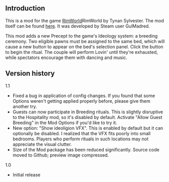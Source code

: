 ## Introduction

This is a mod for the game [RimWorld](https://store.steampowered.com/app/294100/RimWorld/)RimWorld by Tynan Sylvester.
The mod itself can be found [here](https://steamcommunity.com/sharedfiles/filedetails/?id=3401909982). It was developed by Steam user GulMadred.

This mod adds a new Precept to the game's Ideology system: a breeding ceremony. Two eligible pawns must be assigned to the same bed, which will cause a new button to appear on the bed's selection panel. Click the button to begin the ritual. The couple will perform Lovin' until they're exhausted, while spectators encourage them with dancing and music.

## Version history

1.1
* Fixed a bug in application of config changes. If you found that some Options weren't getting applied properly before, please give them another try.
* Guests can now participate in Breeding rituals. This is slightly disruptive to the Hospitality mod, so it's disabled by default. Activate "Allow Guest Breeding" in the Mod Options if you'd like to try it.
* New option: "Show ideoligion VFX". This is enabled by default but it can optionally be disabled. I realized that the VFX fits poorly into small bedrooms. Players who perform rituals in such locations may not appreciate the visual clutter.
* Size of the Mod package has been reduced significantly. Source code moved to Github; preview image compressed.

1.0
* Initial release